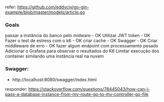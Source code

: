 refer: https://github.com/eddycjy/go-gin-example/blob/master/models/article.go

### Goals
passar a instância do banco pelo midware - OK
Utilizar JWT token - OK
Fazer o test de estress com o k6 - OK
criar cache - OK
Swagger - OK
Criar middleware de erro - OK
fazer algum endpoint com processamento pesado
Adicionar o Grafana para observar o resultados do K6
Limitar execução dos container similando uma instância real na nuvem

### Swagger:
-  http://localhost:8080/swagger/index.html

responder:
https://stackoverflow.com/questions/78445043/how-can-i-pass-a-database-instance-from-my-route-go-to-my-controller-go-file